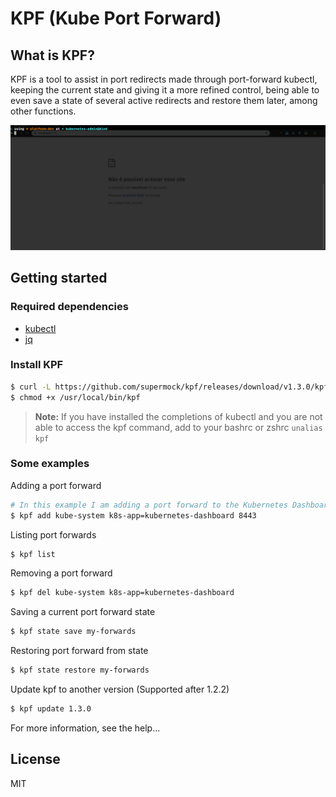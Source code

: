 # KPF (Kube Port Forward)

## What is KPF?

KPF is a tool to assist in port redirects made through port-forward kubectl, keeping the current state and giving it a more refined control, being able to even save a state of several active redirects and restore them later, among other functions.

![Demo](demo.gif)

## Getting started

### Required dependencies

- [kubectl](https://kubernetes.io/docs/tasks/tools/install-kubectl/)
- [jq](https://stedolan.github.io/jq/)

### Install KPF

```sh
$ curl -L https://github.com/supermock/kpf/releases/download/v1.3.0/kpf -o /usr/local/bin/kpf
$ chmod +x /usr/local/bin/kpf
```

> **Note:** If you have installed the completions of kubectl and you are not able to access the kpf command, add to your bashrc or zshrc `unalias kpf`

### Some examples

Adding a port forward

```sh
# In this example I am adding a port forward to the Kubernetes Dashboard
$ kpf add kube-system k8s-app=kubernetes-dashboard 8443
```

Listing port forwards

```sh
$ kpf list
```

Removing a port forward

```sh
$ kpf del kube-system k8s-app=kubernetes-dashboard
```

Saving a current port forward state

```sh
$ kpf state save my-forwards
```

Restoring port forward from state

```sh
$ kpf state restore my-forwards
```

Update kpf to another version (Supported after 1.2.2)

```sh
$ kpf update 1.3.0
```

For more information, see the help...

## License

MIT
